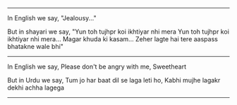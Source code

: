 ___
In English we say,
"Jealousy..."

But in shayari we say,
"Yun toh tujhpr koi ikhtiyar nhi mera
Yun toh tujhpr koi ikhtiyar nhi mera...
Magar khuda ki kasam...
Zeher lagte hai tere aaspass bhatakne
wale bhi"
___

In English we say,
Please don't be angry with me,
Sweetheart

But in Urdu we say,
Tum jo har baat dil se laga leti ho,
Kabhi mujhe lagakr dekhi achha
lagega

___

